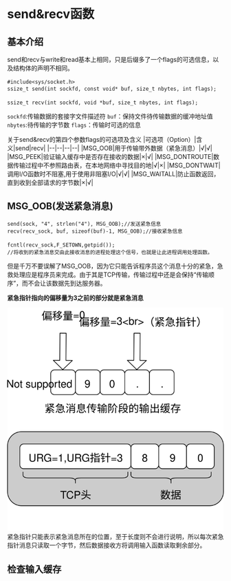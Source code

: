 # send&recv函数
## 基本介绍
send和recv与write和read基本上相同，只是后缀多了一个flags的可选信息，以及结构体的声明不相同。
```
#include<sys/socket.h>
ssize_t send(int sockfd, const void* buf, size_t nbytes, int flags);

ssize_t recv(int sockfd, void *buf, size_t nbytes, int flags);
```
`sockfd`:传输数据的套接字文件描述符
`buf`：保持文件待传输数据的缓冲地址值
`nbytes`:待传输的字节数
`flags`：传输时可选的信息

关于send&recv的第四个参数flags的可选项及含义
|可选项（Option）|含义|send|recv|
|--|--|--|--|
|MSG_OOB|用于传输带外数据（紧急消息）|√|√|
|MSG_PEEK|验证输入缓存中是否存在接收的数据|×|√|
|MSG_DONTROUTE|数据传输过程中不参照路由表，在本地网络中寻找目的地|√|×|
|MSG_DONTWAIT|调用I/O函数时不阻塞,用于使用非阻塞I/O|√|√|
|MSG_WAITALL|防止函数返回，直到收到全部请求的字节数|×|√|

## MSG_OOB(发送紧急消息)
```
send(sock, "4", strlen("4"), MSG_OOB);//发送紧急信息
recv(recv_sock, buf, sizeof(buf)-1, MSG_OOB);//接收紧急信息

fcntl(recv_sock,F_SETOWN,getpid());
//将收到的紧急消息交由此接收消息的进程处理这个信号，也就是让此进程调用处理函数。

```
但是千万不要误解了MSG_OOB，因为它只能告诉程序员这个消息十分的紧急，急救处理应是程序员来完成。由于其是TCP传输，传输过程中还是会保持“传输顺序”，而不会让该数据先到达服务器。

**紧急指针指向的偏移量为3之前的部分就是紧急消息**

![](pic/oob.svg)
紧急指针只能表示紧急消息所在的位置，至于长度则不会进行说明，所以每次紧急指针消息只读取一个字节，然后数据接收方将调用输入函数读取剩余部分。

## 检查输入缓存
